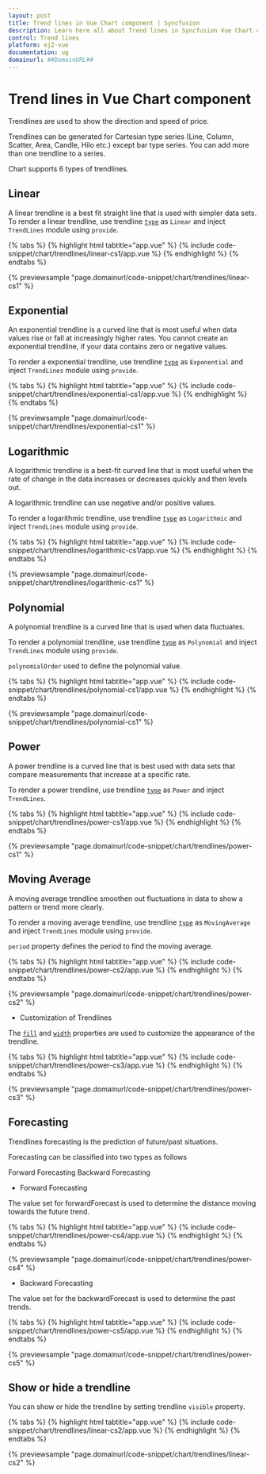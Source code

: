 ```yaml
---
layout: post
title: Trend lines in Vue Chart component | Syncfusion
description: Learn here all about Trend lines in Syncfusion Vue Chart component of Syncfusion Essential JS 2 and more.
control: Trend lines 
platform: ej2-vue
documentation: ug
domainurl: ##DomainURL##
---
```


# Trend lines in Vue Chart component

Trendlines are used to show the direction and speed of price.

Trendlines can be generated for Cartesian type series (Line, Column, Scatter, Area, Candle, Hilo etc.)
except bar type series. You can add more than one trendline to a series.

Chart supports 6 types of trendlines.

## Linear

A linear trendline is a best fit straight line that is used with simpler data sets. To render a linear trendline, use trendline [`type`](https://ej2.syncfusion.com/vue/documentation/api/chart/trendlineModel/#type) as `Linear` and inject `TrendLines` module using `provide`.

{% tabs %}
{% highlight html tabtitle="app.vue" %}
{% include code-snippet/chart/trendlines/linear-cs1/app.vue %}
{% endhighlight %}
{% endtabs %}
        
{% previewsample "page.domainurl/code-snippet/chart/trendlines/linear-cs1" %}

## Exponential

An exponential trendline is a curved line that is most useful when data values rise or fall at increasingly higher rates. You cannot create an exponential trendline, if your data contains zero or negative values.

To render a exponential trendline, use trendline [`type`](https://ej2.syncfusion.com/vue/documentation/api/chart/trendlineModel/#type) as `Exponential` and inject `TrendLines` module using `provide`.

{% tabs %}
{% highlight html tabtitle="app.vue" %}
{% include code-snippet/chart/trendlines/exponential-cs1/app.vue %}
{% endhighlight %}
{% endtabs %}
        
{% previewsample "page.domainurl/code-snippet/chart/trendlines/exponential-cs1" %}

## Logarithmic

A logarithmic trendline is a best-fit curved line that is most useful when the rate of change in the data increases or decreases quickly and then levels out.

A logarithmic trendline can use negative and/or positive values.

To render a logarithmic trendline, use trendline [`type`](https://ej2.syncfusion.com/vue/documentation/api/chart/trendlineModel/#type) as `Logarithmic` and inject `TrendLines` module using `provide`.

{% tabs %}
{% highlight html tabtitle="app.vue" %}
{% include code-snippet/chart/trendlines/logarithmic-cs1/app.vue %}
{% endhighlight %}
{% endtabs %}
        
{% previewsample "page.domainurl/code-snippet/chart/trendlines/logarithmic-cs1" %}

## Polynomial

A polynomial trendline is a curved line that is used when data fluctuates.

To render a polynomial trendline, use trendline [`type`](https://ej2.syncfusion.com/vue/documentation/api/chart/trendlineModel/#type) as `Polynomial` and inject `TrendLines` module using `provide`.

`polynomialOrder` used to define the polynomial value.

{% tabs %}
{% highlight html tabtitle="app.vue" %}
{% include code-snippet/chart/trendlines/polynomial-cs1/app.vue %}
{% endhighlight %}
{% endtabs %}
        
{% previewsample "page.domainurl/code-snippet/chart/trendlines/polynomial-cs1" %}

## Power

A power trendline is a curved line that is best used with data sets that compare measurements that increase at a specific rate.

To render a power trendline, use trendline [`type`](https://ej2.syncfusion.com/vue/documentation/api/chart/trendlineModel/#type) as `Power` and inject
`TrendLines`.

{% tabs %}
{% highlight html tabtitle="app.vue" %}
{% include code-snippet/chart/trendlines/power-cs1/app.vue %}
{% endhighlight %}
{% endtabs %}
        
{% previewsample "page.domainurl/code-snippet/chart/trendlines/power-cs1" %}

## Moving Average

A moving average trendline smoothen out fluctuations in data to show a pattern or trend more clearly.

To render a moving average trendline, use trendline [`type`](https://ej2.syncfusion.com/vue/documentation/api/chart/trendlineModel/#type) as `MovingAverage` and inject `TrendLines` module using `provide`.

`period` property defines the period to find the moving average.

{% tabs %}
{% highlight html tabtitle="app.vue" %}
{% include code-snippet/chart/trendlines/power-cs2/app.vue %}
{% endhighlight %}
{% endtabs %}
        
{% previewsample "page.domainurl/code-snippet/chart/trendlines/power-cs2" %}

* Customization of Trendlines

The [`fill`](https://ej2.syncfusion.com/vue/documentation/api/chart/trendlineModel/#fill) and [`width`](https://ej2.syncfusion.com/vue/documentation/api/chart/trendlineModel/#width) properties are used to customize the appearance of the trendline.

{% tabs %}
{% highlight html tabtitle="app.vue" %}
{% include code-snippet/chart/trendlines/power-cs3/app.vue %}
{% endhighlight %}
{% endtabs %}
        
{% previewsample "page.domainurl/code-snippet/chart/trendlines/power-cs3" %}

## Forecasting

Trendlines forecasting is the prediction of future/past situations.

Forecasting can be classified into two types as follows

Forward Forecasting
Backward Forecasting

* Forward Forecasting

The value set for forwardForecast is used to determine the distance moving towards the future trend.

{% tabs %}
{% highlight html tabtitle="app.vue" %}
{% include code-snippet/chart/trendlines/power-cs4/app.vue %}
{% endhighlight %}
{% endtabs %}
        
{% previewsample "page.domainurl/code-snippet/chart/trendlines/power-cs4" %}

* Backward Forecasting

The value set for the backwardForecast is used to determine the past trends.

{% tabs %}
{% highlight html tabtitle="app.vue" %}
{% include code-snippet/chart/trendlines/power-cs5/app.vue %}
{% endhighlight %}
{% endtabs %}
        
{% previewsample "page.domainurl/code-snippet/chart/trendlines/power-cs5" %}

## Show or hide a trendline

You can show or hide the trendline by setting trendline `visible` property.

{% tabs %}
{% highlight html tabtitle="app.vue" %}
{% include code-snippet/chart/trendlines/linear-cs2/app.vue %}
{% endhighlight %}
{% endtabs %}
        
{% previewsample "page.domainurl/code-snippet/chart/trendlines/linear-cs2" %}